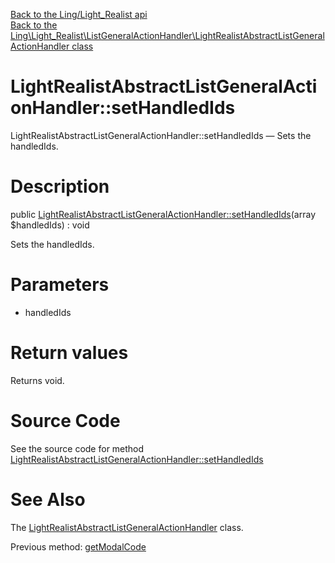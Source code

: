 [Back to the Ling/Light_Realist api](https://github.com/lingtalfi/Light_Realist/blob/master/doc/api/Ling/Light_Realist.md)<br>
[Back to the Ling\Light_Realist\ListGeneralActionHandler\LightRealistAbstractListGeneralActionHandler class](https://github.com/lingtalfi/Light_Realist/blob/master/doc/api/Ling/Light_Realist/ListGeneralActionHandler/LightRealistAbstractListGeneralActionHandler.md)


LightRealistAbstractListGeneralActionHandler::setHandledIds
================



LightRealistAbstractListGeneralActionHandler::setHandledIds — Sets the handledIds.




Description
================


public [LightRealistAbstractListGeneralActionHandler::setHandledIds](https://github.com/lingtalfi/Light_Realist/blob/master/doc/api/Ling/Light_Realist/ListGeneralActionHandler/LightRealistAbstractListGeneralActionHandler/setHandledIds.md)(array $handledIds) : void




Sets the handledIds.




Parameters
================


- handledIds

    


Return values
================

Returns void.








Source Code
===========
See the source code for method [LightRealistAbstractListGeneralActionHandler::setHandledIds](https://github.com/lingtalfi/Light_Realist/blob/master/ListGeneralActionHandler/LightRealistAbstractListGeneralActionHandler.php#L58-L61)


See Also
================

The [LightRealistAbstractListGeneralActionHandler](https://github.com/lingtalfi/Light_Realist/blob/master/doc/api/Ling/Light_Realist/ListGeneralActionHandler/LightRealistAbstractListGeneralActionHandler.md) class.

Previous method: [getModalCode](https://github.com/lingtalfi/Light_Realist/blob/master/doc/api/Ling/Light_Realist/ListGeneralActionHandler/LightRealistAbstractListGeneralActionHandler/getModalCode.md)<br>

